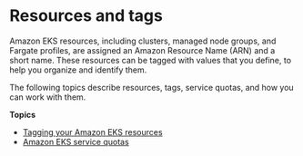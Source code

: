 # Resources and tags<a name="eks-resource-tagging"></a>

Amazon EKS resources, including clusters, managed node groups, and Fargate profiles, are assigned an Amazon Resource Name \(ARN\) and a short name\. These resources can be tagged with values that you define, to help you organize and identify them\.

The following topics describe resources, tags, service quotas, and how you can work with them\.

**Topics**
+ [Tagging your Amazon EKS resources](eks-using-tags.md)
+ [Amazon EKS service quotas](service-quotas.md)